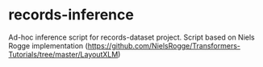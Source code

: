 # records-inference

Ad-hoc inference script for records-dataset project. Script based on Niels Rogge implementation (https://github.com/NielsRogge/Transformers-Tutorials/tree/master/LayoutXLM)
